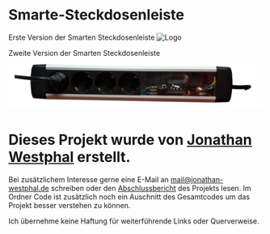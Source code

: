 # Smarte-Steckdosenleiste

Erste Version der Smarten Steckdosenleiste
<img src="main-picture-01.png" alt="Logo">

Zweite Version der Smarten Steckdosenleiste
<img src="main-picture-02.png" alt="Logo">


# Dieses Projekt wurde von [Jonathan Westphal](https://jonathan-westphal.de/) erstellt.

Bei zusätzlichem Interesse gerne eine E-Mail an mail@jonathan-westphal.de schreiben oder den [Abschlussbericht](Abschlussbericht.pdf) des Projekts lesen. Im Ordner Code ist zusätzlich noch ein Auschnitt des Gesamtcodes um das Projekt besser verstehen zu können.

Ich übernehme keine Haftung für weiterführende Links oder Querverweise.


